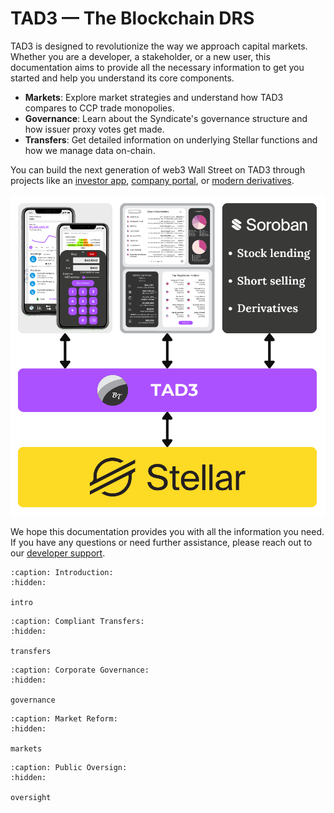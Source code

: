 # TAD3 &mdash; The Blockchain DRS

TAD3 is designed to revolutionize the way we approach capital markets. Whether you are a developer, a stakeholder, or a new user, this documentation aims to provide all the necessary information to get you started and help you understand its core components.

- **Markets**: Explore market strategies and understand how TAD3 compares to CCP trade monopolies.
- **Governance**: Learn about the Syndicate's governance structure and how issuer proxy votes get made.
- **Transfers**: Get detailed information on underlying Stellar functions and how we manage data on-chain.

You can build the next generation of web3 Wall Street on TAD3 through projects like an [investor app](https://drive.blocktransfer.com/external/86c6601a688d1a04bb58a9694ae7ebc849820f71c18d39d48b6e1971147590dc), [company portal](https://drive.blocktransfer.com/external/e6d3aea8f0c7b4524ad217da3601e4412729ea6899804d053ffb2911e4f5666d), or [modern derivatives](https://drive.blocktransfer.com/external/7111b901ac531118f9675525baaed7523243b1ac38ddfa03e4bb023dc7315aa8).

![TAD3 Ecosystem](imgs/network-stack.png)

We hope this documentation provides you with all the information you need. If you have any questions or need further assistance, please reach out to our [developer support](mailto:support@blocktransfer.dev).


<!-- Introduce market primatives from Yellowpaper -->
```{toctree}
:caption: Introduction:
:hidden:

intro
```

<!-- Introduce Stellar primatives with docs refs. -->
```{toctree}
:caption: Compliant Transfers:
:hidden:

transfers
```

<!-- Introduce Issuers.info, SNARK voting (ideal) -->
```{toctree}
:caption: Corporate Governance:
:hidden:

governance
```

<!-- Introduce GameStop, DRS movement, innovators -->
```{toctree}
:caption: Market Reform:
:hidden:

markets
```

<!-- Introduce global regulation, Procyon, DAO... -->
```{toctree}
:caption: Public Oversign:
:hidden:

oversight
```
